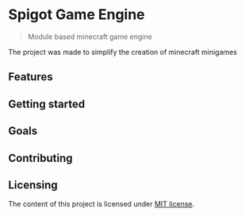 # Spigot Game Engine
> Module based minecraft game engine

The project was made to simplify the creation of minecraft minigames

## Features

## Getting started

## Goals

## Contributing

## Licensing
The content of this project is licensed under [MIT license](LICENSE.md).